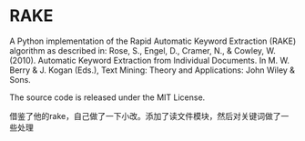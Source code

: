 RAKE
====

A Python implementation of the Rapid Automatic Keyword Extraction (RAKE) algorithm as described in: Rose, S., Engel, D., Cramer, N., & Cowley, W. (2010). Automatic Keyword Extraction from Individual Documents. In M. W. Berry & J. Kogan (Eds.), Text Mining: Theory and Applications: John Wiley & Sons.

The source code is released under the MIT License.

借鉴了他的rake，自己做了一下小改。添加了读文件模块，然后对关键词做了一些处理



